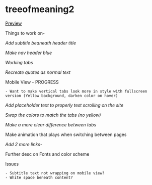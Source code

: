 # treeofmeaning2

[Preview](https://adam-lowe.github.io/treeofmeaning2/)

Things to work on-

*Add subtitle beaneath header title*

*Make nav header blue*

*Working tabs* 

*Recreate quotes as normal text*

Mobile View - PROGRESS

    - Want to make vertical tabs look more in style with fullscreen version (Yellow background, darken color on hover)

*Add placeholder text to properly test scrolling on the site*

*Swap the colors to match the tabs (no yellow)*

*Make a more clear difference between tabs*

Make animation that plays when switching between pages

*Add 2 more links-*

Further desc on Fonts and color scheme

Issues 

    - Subtitle text not wrapping on mobile view?
    - White space beneath content?
